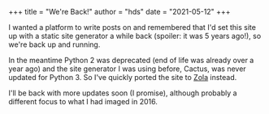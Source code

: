 +++
title = "We're Back!"
author = "hds"
date = "2021-05-12"
+++

I wanted a platform to write posts on and remembered that I'd set this site up with a static site
generator a while back (spoiler: it was 5 years ago!), so we're back up and running.

In the meantime Python 2 was deprecated (end of life was already over a year ago) and the site
generator I was using before, Cactus, was never updated for Python 3. So I've quickly ported
the site to [Zola](https://www.getzola.org) instead.

I'll be back with more updates soon (I promise), although probably a different focus to what I
had imaged in 2016.
